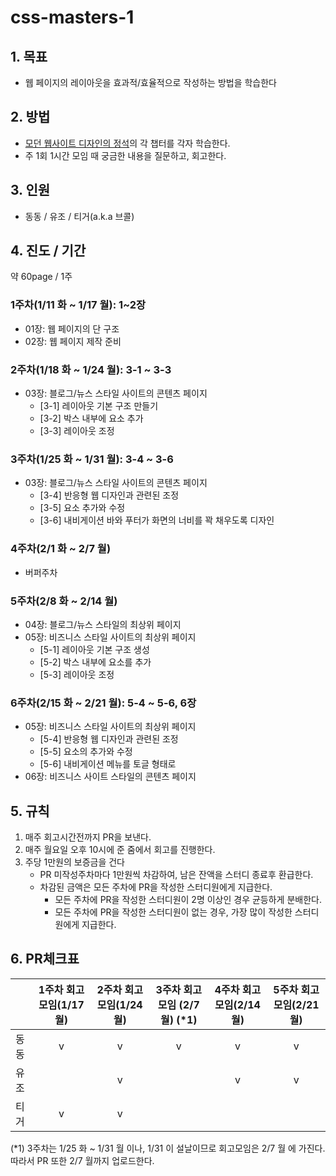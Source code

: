 # css-masters-1

## 1. 목표

- 웹 페이지의 레이아웃을 효과적/효율적으로 작성하는 방법을 학습한다

## 2. 방법

- [모던 웹사이트 디자인의 정석](https://wikibook.co.kr/modern-web-design-book/)의 각 챕터를 각자 학습한다.
- 주 1회 1시간 모임 때 궁금한 내용을 질문하고, 회고한다.

## 3. 인원

- 동동 / 유조 / 티거(a.k.a 브콜)

## 4. 진도 / 기간

약 60page / 1주

### 1주차(1/11 화 ~ 1/17 월): 1~2장

- 01장: 웹 페이지의 단 구조
- 02장: 웹 페이지 제작 준비

### 2주차(1/18 화 ~ 1/24 월): 3-1 ~ 3-3

- 03장: 블로그/뉴스 스타일 사이트의 콘텐츠 페이지
  - [3-1] 레이아웃 기본 구조 만들기
  - [3-2] 박스 내부에 요소 추가
  - [3-3] 레이아웃 조정

### 3주차(1/25 화 ~ 1/31 월): 3-4 ~ 3-6

- 03장: 블로그/뉴스 스타일 사이트의 콘텐츠 페이지
  - [3-4] 반응형 웹 디자인과 관련된 조정
  - [3-5] 요소 추가와 수정
  - [3-6] 내비게이션 바와 푸터가 화면의 너비를 꽉 채우도록 디자인

### 4주차(2/1 화 ~ 2/7 월)

- 버퍼주차

### 5주차(2/8 화 ~ 2/14 월)

- 04장: 블로그/뉴스 스타일의 최상위 페이지
- 05장: 비즈니스 스타일 사이트의 최상위 페이지
  - [5-1] 레이아웃 기본 구조 생성
  - [5-2] 박스 내부에 요소를 추가
  - [5-3] 레이아웃 조정

### 6주차(2/15 화 ~ 2/21 월): 5-4 ~ 5-6, 6장

- 05장: 비즈니스 스타일 사이트의 최상위 페이지
  - [5-4] 반응형 웹 디자인과 관련된 조정
  - [5-5] 요소의 추가와 수정
  - [5-6] 내비게이션 메뉴를 토글 형태로
- 06장: 비즈니스 사이트 스타일의 콘텐츠 페이지

## 5. 규칙

1. 매주 회고시간전까지 PR을 보낸다.
2. 매주 월요일 오후 10시에 준 줌에서 회고를 진행한다.
3. 주당 1만원의 보증금을 건다
   - PR 미작성주차마다 1만원씩 차감하여, 남은 잔액을 스터디 종료후 환급한다.
   - 차감된 금액은 모든 주차에 PR을 작성한 스터디원에게 지급한다.
     - 모든 주차에 PR을 작성한 스터디원이 2명 이상인 경우 균등하게 분배한다.
     - 모든 주차에 PR을 작성한 스터디원이 없는 경우, 가장 많이 작성한 스터디원에게 지급한다.

## 6. PR체크표

|        | 1주차 회고모임(1/17 월) | 2주차 회고모임(1/24 월) | 3주차 회고모임 **(2/7 월)** (\*1) | 4주차 회고모임(2/14 월) | 5주차 회고모임(2/21 월) |
| ------ | :-----------------------: | :-----------------------: | :--------------------------------: | :-----------------------: | :-----------------------: |
| 동동   |             v           |             v           |                 v                |            v            |            v            |
| 유조   |                         |             v           |                                  |            v            |            v            |
| 티거   |             v           |             v           |                                  |                         |                         |

(\*1) 3주차는 1/25 화 ~ 1/31 월 이나, 1/31 이 설날이므로 회고모임은 2/7 월 에 가진다. 따라서 PR 또한 2/7 월까지 업로드한다.
